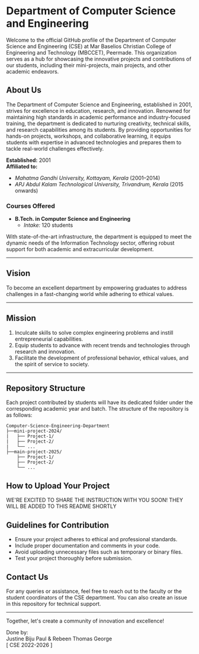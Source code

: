 # Department of Computer Science and Engineering

Welcome to the official GitHub profile of the Department of Computer Science and Engineering (CSE) at Mar Baselios Christian College of Engineering and Technology (MBCCET), Peermade. This organization serves as a hub for showcasing the innovative projects and contributions of our students, including their mini-projects, main projects, and other academic endeavors.

## About Us

The Department of Computer Science and Engineering, established in 2001, strives for excellence in education, research, and innovation. Renowned for maintaining high standards in academic performance and industry-focused training, the department is dedicated to nurturing creativity, technical skills, and research capabilities among its students. By providing opportunities for hands-on projects, workshops, and collaborative learning, it equips students with expertise in advanced technologies and prepares them to tackle real-world challenges effectively.

**Established:** 2001  
**Affiliated to:**  
- *Mahatma Gandhi University, Kottayam, Kerala* (2001–2014)  
- *APJ Abdul Kalam Technological University, Trivandrum, Kerala* (2015 onwards)  

### **Courses Offered**  
- **B.Tech. in Computer Science and Engineering**  
  - *Intake:* 120 students
    
With state-of-the-art infrastructure, the department is equipped to meet the dynamic needs of the Information Technology sector, offering robust support for both academic and extracurricular development.

---

## **Vision**  
To become an excellent department by empowering graduates to address challenges in a fast-changing world while adhering to ethical values.

---

## **Mission**  
1. Inculcate skills to solve complex engineering problems and instill entrepreneurial capabilities.  
2. Equip students to advance with recent trends and technologies through research and innovation.  
3. Facilitate the development of professional behavior, ethical values, and the spirit of service to society.

---

## Repository Structure

Each project contributed by students will have its dedicated folder under the corresponding academic year and batch. The structure of the repository is as follows:

```
Computer-Science-Engineering-Department
├──mini-project-2024/
|   ├── Project-1/
|   ├── Project-2/
|   └── ...
├──main-project-2025/
    ├── Project-1/
    ├── Project-2/
    └── ...
```


## How to Upload Your Project

WE'RE EXCITED TO SHARE THE INSTRUCTION WITH YOU SOON! THEY WILL BE ADDED TO THIS README SHORTLY

## Guidelines for Contribution

- Ensure your project adheres to ethical and professional standards.
- Include proper documentation and comments in your code.
- Avoid uploading unnecessary files such as temporary or binary files.
- Test your project thoroughly before submission.

## Contact Us

For any queries or assistance, feel free to reach out to the faculty or the student coordinators of the CSE department. You can also create an issue in this repository for technical support.

---

Together, let's create a community of innovation and excellence!






Done by:\
Justine Biju Paul & Rebeen Thomas George\
[ CSE 2022-2026 ]
